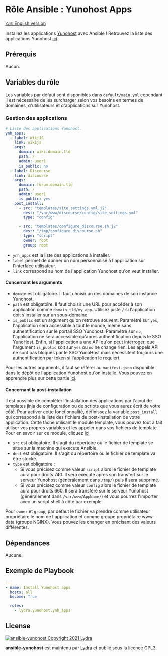 # Rôle Ansible : Yunohost Apps

[🇬🇧 English version](README.md)

Installez les applications [Yunohost](https://yunohost.org/#/) avec Ansible !
Retrouvez la liste des applications Yunohost [ici](https://yunohost.org/fr/applications/catalog).

## Prérequis

Aucun.

## Variables du rôle

Les variables par défaut sont disponibles dans `default/main.yml` cependant il est nécessaire de les surcharger selon vos besoins en termes de domaines, d'utilisateurs et d'applications sur Yunohost.

### Gestion des applications

```yml
# Liste des applications Yunohost.
ynh_apps:
  - label: WikiJS
    link: wikijs
    args:
      domain: wiki.domain.tld
      path: /
      admin: user1
      is_public: no
  - label: Discourse
    link: discourse
    args:
      domain: forum.domain.tld
      path: /
      admin: user1
      is_public: yes
    post_install:
      - src: "templates/site_settings.yml.j2"
        dest: "/var/www/discourse/config/site_settings.yml"
        type: "config"

      - src: "templates/configure_discourse.sh.j2"
        dest: "/tmp/configure_discourse.sh"
        type: "script"
        owner: root
        group: root
```

- `ynh_apps` est la liste des applications à installer.
- `label` permet de donner un nom personnalisé à l'application sur l'interface utilisateur.
- `link` correspond au nom de l'application Yunohost qu'on veut installer.

#### Concernant les arguments

- `domain` est obligatoire. Il faut choisir un des domaines de son instance Yunohost.
- `path` est obligatoire. Il faut choisir une URL pour accéder à son application comme `domain.tld/my_app`. Utilisez juste `/` si l'application doit s'installer sur un sous-domaine.
- `is_public` est  un argument qu'on retrouve souvent. Paramétré sur `yes`, l'application sera accessible à tout le monde, même sans authentification sur le portail SSO Yunohost. Paramétré sur `no`, l'application ne sera accessible qu'après authentification depuis le SSO YunoHost. Enfin, si l'application a une API qu'on peut interroger, que l'argument `is_public` soit sur `yes` ou `no` ne change rien. Les appels API ne sont pas bloqués par le SSO YunoHost mais nécessitent toujours une authentification par token si l'application le requiert.

Pour les autres arguments, il faut se référer au `manifest.json` disponible dans le dépôt de l'application Yunohost qu'on installe. Vous pouvez en apprendre plus sur cette partie [ici](https://yunohost.org/fr/packaging_apps_manifest).

#### Concernant la post-installation

Il est possible de compléter l'installation des applications par l'ajout de templates jinja de configuration ou de scripts que vous aurez écrit de votre côté.
Pour activer cette fonctionnalité, définissez la variable `post_install` qui correspond à la liste des fichiers de post-installation de votre application.
Cette tâche utilisant le module template, vous pouvez tout à fait utiliser vos propres variables et les appeler dans vos fichiers de template. Pour en savoir sur ce module, cliquez [ici](https://docs.ansible.com/ansible/latest/collections/ansible/builtin/template_module.html).

- `src` est obligatoire. Il s'agit du répertoire où le fichier de template se situe sur la machine qui execute Ansible.
- `dest` est obligatoire. Il s'agit du répertoire où le fichier de template va être stocké.
- `type` est obligatoire :
  - Si vous précisez comme valeur `script` alors le fichier de template aura pour droits 740. Il sera exécuté après son transfert sur le serveur Yunohost (généralement dans `/tmp/`) puis il sera supprimé. 
  - Si vous précisez comme valeur `config` alors le fichier de template aura pour droits 660. Il sera transféré sur le serveur Yunohost (généralement dans `/var/www/AppName/`) et vous pourrez l'importer avec un script shell à côté par exemple.

Pour `owner` et `group`, par défaut le fichier va prendre comme utilisateur propriétaire le nom de l'application et comme groupe propriétaire www-data (groupe NGINX). Vous pouvez les changer en précisant des valeurs différentes.

## Dépendances

Aucune.

## Exemple de Playbook

```yml
---
- name: Install Yunohost apps
  hosts: all
  become: True

  roles:
    - lydra.yunohost.ynh_apps
```

## License

[![ansible-yunohost Copyright 2021 Lydra](https://www.gnu.org/graphics/gplv3-with-text-136x68.png)](https://choosealicense.com/licenses/gpl-3.0/)

**ansible-yunohost** est maintenu par [Lydra](https://lydra.fr/) et publié sous la licence GPL3.

